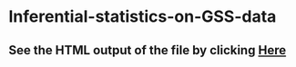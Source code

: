 # Inferential-statistics-on-GSS-data
## See the HTML output of the file by clicking [Here](https://l.facebook.com/l.php?u=https%3A%2F%2Fcoursera-assessments.s3.amazonaws.com%2Fassessments%2F1569175552307%2Fd739735a-621c-4569-ad48-d372617c16c9%2F_8c07d0c4deec88b787e5acb40f474861_reg_model_project.html%3Ffbclid%3DIwAR0oqlmupaQSDU2MxGNxiMg9pgXhjauAoFHktA8GqcYtXckmHet-ywYGixc&h=AT3XQXl5ewkun5mqAkhkwmivcQsKYRyo2UCVg86sbekTrJ7SuunXJh1R1vM44jXs40qBIw6unKjsE0x0DnxH8Ybd6-t90Vhjl9z7zl0ZWRkkXAl361kKolPf7BeZ5cNjS6le61VPGvyXJ6B31ptuzw)
